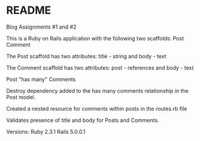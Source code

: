 # README

Blog Assignments #1 and #2

This is a Ruby on Rails application with the following two scaffolds:
Post
Comment

The Post scaffold has two attributes:
title - string and 
body - text

The Comment scaffold has two attributes:
post - references and
body - text

Post "has many" Comments

Destroy dependency added to the has many comments relationship in the Post model.

Created a nested resource for comments within posts in the routes.rb file

Validates presence of title and body for Posts and Comments.

Versions:
Ruby 2.3.1
Rails 5.0.0.1
